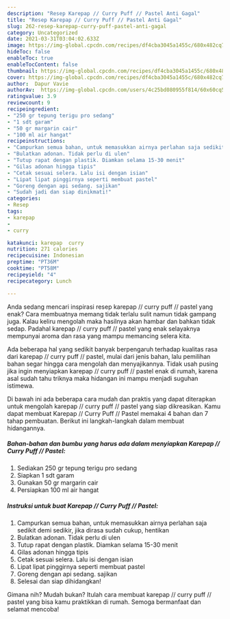 ```yaml
---
description: "Resep Karepap // Curry Puff // Pastel Anti Gagal"
title: "Resep Karepap // Curry Puff // Pastel Anti Gagal"
slug: 262-resep-karepap-curry-puff-pastel-anti-gagal
category: Uncategorized
date: 2021-03-31T03:04:02.633Z
image: https://img-global.cpcdn.com/recipes/df4cba3045a1455c/680x482cq70/karepap-curry-puff-pastel-foto-resep-utama.jpg
hideToc: false
enableToc: true
enableTocContent: false
thumbnail: https://img-global.cpcdn.com/recipes/df4cba3045a1455c/680x482cq70/karepap-curry-puff-pastel-foto-resep-utama.jpg
cover: https://img-global.cpcdn.com/recipes/df4cba3045a1455c/680x482cq70/karepap-curry-puff-pastel-foto-resep-utama.jpg
author:  Dapur Vavie
authorAv:  https://img-global.cpcdn.com/users/4c25bd080955f814/60x60cq50/avatar.jpg
ratingvalue: 3.9
reviewcount: 9
recipeingredient:
- "250 gr tepung terigu pro sedang"
- "1 sdt garam"
- "50 gr margarin cair"
- "100 ml air hangat"
recipeinstructions:
- "Campurkan semua bahan, untuk memasukkan airnya perlahan saja sedikit demi sedikir, jika dirasa sudah cukup, hentikan"
- "Bulatkan adonan. Tidak perlu di ulen"
- "Tutup rapat dengan plastik. Diamkan selama 15-30 menit"
- "Gilas adonan hingga tipis"
- "Cetak sesuai selera. Lalu isi dengan isian"
- "Lipat lipat pinggirnya seperti membuat pastel"
- "Goreng dengan api sedang. sajikan"
- "Sudah jadi dan siap dinikmati!"
categories:
- Resep
tags:
- karepap
- 
- curry

katakunci: karepap  curry 
nutrition: 271 calories
recipecuisine: Indonesian
preptime: "PT36M"
cooktime: "PT58M"
recipeyield: "4"
recipecategory: Lunch

---
```



Anda sedang mencari inspirasi resep karepap // curry puff // pastel yang enak? Cara membuatnya memang tidak terlalu sulit namun tidak gampang juga. Kalau keliru mengolah maka hasilnya akan hambar dan bahkan tidak sedap. Padahal karepap // curry puff // pastel yang enak selayaknya mempunyai aroma dan rasa yang mampu memancing selera kita.




Ada beberapa hal yang sedikit banyak berpengaruh terhadap kualitas rasa dari karepap // curry puff // pastel, mulai dari jenis bahan, lalu pemilihan bahan segar hingga cara mengolah dan menyajikannya. Tidak usah pusing jika ingin menyiapkan karepap // curry puff // pastel enak di rumah, karena asal sudah tahu triknya maka hidangan ini mampu menjadi suguhan istimewa.


Di bawah ini ada beberapa cara mudah dan praktis yang dapat diterapkan untuk mengolah karepap // curry puff // pastel yang siap dikreasikan. Kamu dapat membuat Karepap // Curry Puff // Pastel memakai 4 bahan dan 7 tahap pembuatan. Berikut ini langkah-langkah dalam membuat hidangannya.

<!--inarticleads1-->

##### Bahan-bahan dan bumbu yang harus ada dalam menyiapkan Karepap // Curry Puff // Pastel:

1. Sediakan 250 gr tepung terigu pro sedang
1. Siapkan 1 sdt garam
1. Gunakan 50 gr margarin cair
1. Persiapkan 100 ml air hangat




<!--inarticleads2-->

##### Instruksi untuk buat Karepap // Curry Puff // Pastel:

1. Campurkan semua bahan, untuk memasukkan airnya perlahan saja sedikit demi sedikir, jika dirasa sudah cukup, hentikan
1. Bulatkan adonan. Tidak perlu di ulen
1. Tutup rapat dengan plastik. Diamkan selama 15-30 menit
1. Gilas adonan hingga tipis
1. Cetak sesuai selera. Lalu isi dengan isian
1. Lipat lipat pinggirnya seperti membuat pastel
1. Goreng dengan api sedang. sajikan
1. Selesai dan siap dihidangkan!



Gimana nih? Mudah bukan? Itulah cara membuat karepap // curry puff // pastel yang bisa kamu praktikkan di rumah. Semoga bermanfaat dan selamat mencoba!
